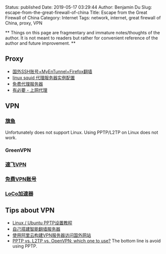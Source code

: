 Status: published
Date: 2019-05-17 03:29:44
Author: Benjamin Du
Slug: escape-from-the-great-firewall-of-china
Title: Escape from the Great Firewall of China
Category: Internet
Tags: network, internet, great firewall of China, proxy, VPN

**
Things on this page are fragmentary and immature notes/thoughts of the author.
It is not meant to readers but rather for convenient reference of the author and future improvement.
**

## Proxy
- [国外SSH账号+MyEnTunnel+Firefox翻墙](http://www.qttc.net/201211247.html)
- [ linux squid 代理服务器实例配置](http://blog.163.com/koumm@126/blog/static/95403837200921993156900/)
- [免费代理服务器](http://www.proxy360.cn/default.aspx)
- [有必要 - 上网代理](http://www.youbiyao.net/)


## VPN
### [旗鱼](http://www.doorss.com/)
Unfortunately does not support Linux. Using PPTP/L2TP on Linux does not work. 
### GreenVPN
### [速飞VPN](http://www.sfvpn.com.cn/)
### [免费VPN账号](http://www.williamlong.info/blog/archives/397.html)
### [LoCo加速器](http://vp.locovpn.com/)

## Tips about VPN
- [Linux / Ubuntu PPTP设置教程](http://vp.locovpn.com/mannul/5855.html)
- [自己搭建智能翻墙服务器](http://www.tuicool.com/articles/7zEJ7v)
- [使用阿里云构建VPN服务器访问国外网站](http://hivenkay.me/2015/06/27/使用阿里云构建vpn服务器访问国外网站/)
- [PPTP vs. L2TP vs. OpenVPN: which one to use?](https://vpn.ac/knowledgebase/36/PPTP-vs-L2TP-vs-OpenVPN-which-one-to-use.html)
The bottom line is avoid using PPTP.
